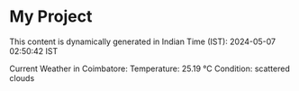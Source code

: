 # My Project

This content is dynamically generated in Indian Time (IST): 2024-05-07 02:50:42 IST


Current Weather in Coimbatore:
Temperature: 25.19 °C
Condition: scattered clouds
